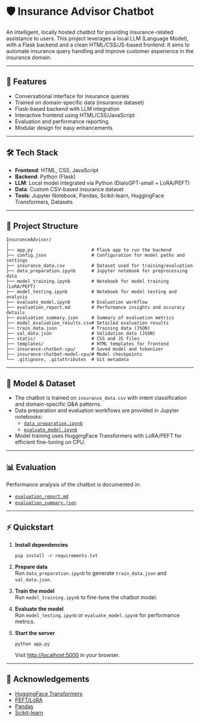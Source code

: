 # 🛡️ Insurance Advisor Chatbot

An intelligent, locally hosted chatbot for providing insurance-related assistance to users. This project leverages a local LLM (Language Model), with a Flask backend and a clean HTML/CSS/JS-based frontend. It aims to automate insurance query handling and improve customer experience in the insurance domain.

---

## 🚀 Features

- Conversational interface for insurance queries
- Trained on domain-specific data (insurance dataset)
- Flask-based backend with LLM integration
- Interactive frontend using HTML/CSS/JavaScript
- Evaluation and performance reporting
- Modular design for easy enhancements

---

## 🛠️ Tech Stack

- **Frontend**: HTML, CSS, JavaScript
- **Backend**: Python (Flask)
- **LLM**: Local model integrated via Python (DialoGPT-small + LoRA/PEFT)
- **Data**: Custom CSV-based insurance dataset
- **Tools**: Jupyter Notebook, Pandas, Scikit-learn, HuggingFace Transformers, Datasets

---

## 📁 Project Structure

```
InsuranceAdvisor/
│
├── app.py                      # Flask app to run the backend
├── config.json                 # Configuration for model paths and settings
├── insurance_data.csv          # Dataset used for training/evaluation
├── data_preparation.ipynb      # Jupyter notebook for preprocessing data
├── model_training.ipynb        # Notebook for model training (LoRA/PEFT)
├── model_testing.ipynb         # Notebook for model testing and analysis
├── evaluate_model.ipynb        # Evaluation workflow
├── evaluation_report.md        # Performance insights and accuracy details
├── evaluation_summary.json     # Summary of evaluation metrics
├── model_evaluation_results.csv# Detailed evaluation results
├── train_data.json             # Training data (JSON)
├── val_data.json               # Validation data (JSON)
├── static/                     # CSS and JS files
├── templates/                  # HTML templates for frontend
├── insurance-chatbot-cpu/      # Saved model and tokenizer
├── insurance-chatbot-model-cpu/# Model checkpoints
└── .gitignore, .gitattributes  # Git metadata
```

---

## 🧠 Model & Dataset

- The chatbot is trained on `insurance_data.csv` with intent classification and domain-specific Q&A patterns.
- Data preparation and evaluation workflows are provided in Jupyter notebooks:
  - [`data_preparation.ipynb`](data_preparation.ipynb)
  - [`evaluate_model.ipynb`](evaluate_model.ipynb)
- Model training uses HuggingFace Transformers with LoRA/PEFT for efficient fine-tuning on CPU.

---

## 📊 Evaluation

Performance analysis of the chatbot is documented in:
- [`evaluation_report.md`](evaluation_report.md)
- [`evaluation_summary.json`](evaluation_summary.json)

---

## ⚡ Quickstart

1. **Install dependencies**  
   ```
   pip install -r requirements.txt
   ```

2. **Prepare data**  
   Run `data_preparation.ipynb` to generate `train_data.json` and `val_data.json`.

3. **Train the model**  
   Run `model_training.ipynb` to fine-tune the chatbot model.

4. **Evaluate the model**  
   Run `model_testing.ipynb` or `evaluate_model.ipynb` for performance metrics.

5. **Start the server**  
   ```
   python app.py
   ```
   Visit [http://localhost:5000](http://localhost:5000) in your browser.


---

## 🙏 Acknowledgements

- [HuggingFace Transformers](https://github.com/huggingface/transformers)
- [PEFT/LoRA](https://github.com/huggingface/peft)
- [Pandas](https://pandas.pydata.org/)
- [Scikit-learn](https://scikit-learn.org/)


